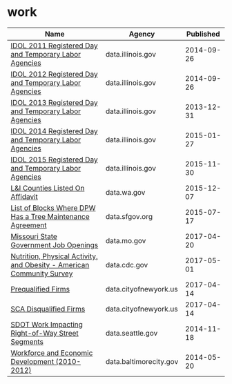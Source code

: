 # work

Name | Agency | Published
---- | ---- | ---------
[IDOL 2011 Registered Day and Temporary Labor Agencies](../socrata/m24q-z35d.md) | data.illinois.gov | 2014-09-26
[IDOL 2012 Registered Day and Temporary Labor Agencies](../socrata/u4vf-bpde.md) | data.illinois.gov | 2014-09-26
[IDOL 2013 Registered Day and Temporary Labor Agencies](../socrata/ei8t-ptaz.md) | data.illinois.gov | 2013-12-31
[IDOL 2014 Registered Day and Temporary Labor Agencies](../socrata/rniz-qjw4.md) | data.illinois.gov | 2015-01-27
[IDOL 2015 Registered Day and Temporary Labor Agencies](../socrata/akfg-wxhq.md) | data.illinois.gov | 2015-11-30
[L&I Counties Listed On Affidavit](../socrata/n2vz-2wid.md) | data.wa.gov | 2015-12-07
[List of Blocks Where DPW Has a Tree Maintenance Agreement](../socrata/fati-simc.md) | data.sfgov.org | 2015-07-17
[Missouri State Government Job Openings](../socrata/83mm-j7ms.md) | data.mo.gov | 2017-04-20
[Nutrition, Physical Activity, and Obesity - American Community Survey](../socrata/8mrp-rmkw.md) | data.cdc.gov | 2017-05-01
[Prequalified Firms](../socrata/szkz-syh6.md) | data.cityofnewyork.us | 2017-04-14
[SCA Disqualified Firms](../socrata/krwf-eng6.md) | data.cityofnewyork.us | 2017-04-14
[SDOT Work Impacting Right-of-Way Street Segments](../socrata/h9m8-4k45.md) | data.seattle.gov | 2014-11-18
[Workforce and Economic Development (2010-2012)](../socrata/hs6f-mzje.md) | data.baltimorecity.gov | 2014-05-20

